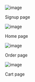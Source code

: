 ![image](https://github.com/ayush2024/ecommerce/assets/88491971/36df845e-896f-41b8-a88a-9be8a0bc48c9)

Signup page

![image](https://github.com/ayush2024/ecommerce/assets/88491971/3bcb38ab-5722-4f52-8336-474a98992326)

Home page

![image](https://github.com/ayush2024/ecommerce/assets/88491971/0cb11803-2ffa-4c59-9eac-ff6f91f06e92)

Order page

![image](https://github.com/ayush2024/ecommerce/assets/88491971/57df0c2e-b3a4-460f-bc83-c38fcbc8288d)

Cart page
